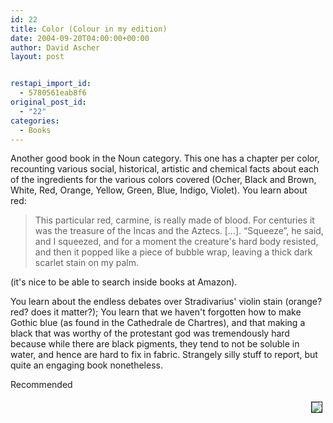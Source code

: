 ```yaml
---
id: 22
title: Color (Colour in my edition)
date: 2004-09-20T04:00:00+00:00
author: David Ascher
layout: post


restapi_import_id:
  - 5780561eab8f6
original_post_id:
  - "22"
categories:
  - Books
---
```

Another good book in the Noun category. This one has a chapter per color, recounting various social, historical, artistic and chemical facts about each of the ingredients for the various colors covered (Ocher, Black and Brown, White, Red, Orange, Yellow, Green, Blue, Indigo, Violet). You learn about red:

> This particular red, carmine, is really made of blood. For centuries it was the treasure of the Incas and the Aztecs. [&#8230;]. &#8220;Squeeze&#8221;, he said, and I squeezed, and for a moment the creature&apos;s hard body resisted, and then it popped like a piece of bubble wrap, leaving a thick dark scarlet stain on my palm. 

(it&apos;s nice to be able to search inside books at Amazon).

You learn about the endless debates over Stradivarius&apos; violin stain (orange? red? does it matter?); You learn that we haven&apos;t forgotten how to make Gothic blue (as found in the Cathedrale de Chartres), and that making a black that was worthy of the protestant god was tremendously hard because while there are black pigments, they tend to not be soluble in water, and hence are hard to fix in fabric. Strangely silly stuff to report, but quite an engaging book nonetheless.

Recommended

[<img class="book" hspace="5" vspace="5" border="1" align="right" src="http://images.amazon.com/images/P/0812971426.01.MZZZZZZZ.jpg" />](http://www.amazon.com/exec/obidos/tg/detail/-/0812971426)